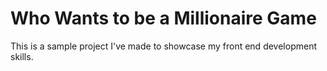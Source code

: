 # Who Wants to be a Millionaire Game

This is a sample project I've made to showcase my front end development skills.
